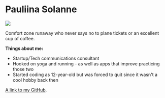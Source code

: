 <h1><strong>Pauliina Solanne</strong></h1>

<img src="http://www.mememaker.net/static/images/memes/3907614.jpg">

<p>Comfort zone runaway who never says no to plane tickets or an excellent cup of coffee. </p>

<p><strong>Things about me:</strong></p>

<ul>
<li>Startup/Tech communications consultant</li>
<li>Hooked on yoga and running - as well as apps that improve practicing those two</li>
<li>Started coding as 12-year-old but was forced to quit since it wasn't a cool hobby back then</li>
</ul>

<p><a href="https://github.com/pauliinasol">A link to my GitHub</a>.</p>
